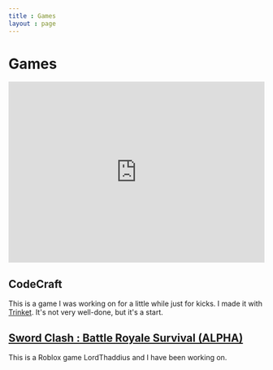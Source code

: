 ```yaml
---
title : Games
layout : page
---
```


<h1>Games </h1>

<iframe src="https://trinket.io/embed/python/aa8dc46544" width="100%" height="356px" frameborder="0" marginwidth="0" marginheight="0" allowfullscreen></iframe>
<h2>CodeCraft </h2>
<p>This is a game I was working on for a little while just for kicks. I made it with <a href = "https://trinket.io">Trinket</a>. It's not very well-done, but it's a start.</p>

<h2><a href = "https://www.roblox.com/games/3279972425/Sword-Clash-Battle-Royale-Survival-ALPHA">Sword Clash : Battle Royale Survival (ALPHA)</a></h2>
<p>This is a Roblox game LordThaddius and I have been working on.</p>
